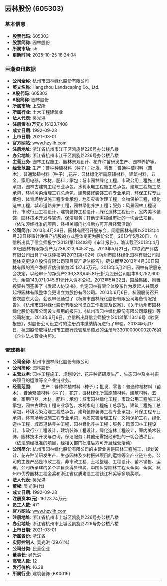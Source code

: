 ## 园林股份 (605303)

### 基本信息

- **股票代码**: 605303
- **股票简称**: 园林股份
- **所属市场**: sh
- **更新时间**: 2025-10-25 18:24:04

### 巨潮资讯数据

- **公司全称**: 杭州市园林绿化股份有限公司
- **英文名称**: Hangzhou Landscaping Co., Ltd.
- **A股代码**: 605303
- **A股简称**: 园林股份
- **所属市场**: 上交所
- **所属行业**: 土木工程建筑业
- **法人代表**: 吴光洪
- **注册资本(万元)**: 16123.7408
- **成立日期**: 1992-09-28
- **上市日期**: 2021-03-01
- **官方网站**: www.hzyllh.com
- **注册地址**: 浙江省杭州市江干区凯旋路226号办公楼八楼
- **办公地址**: 浙江省杭州市江干区凯旋路226号办公楼八楼
- **主营业务**: 园林工程施工、园林景观设计、花卉种苗研发生产、园林养护等。
- **经营范围**: 生产：普种种植材料（种子）；批发、零售：普通种植材料（苗木），普通繁殖材料（种子）,花卉，园林绿化所需原辅材料，建筑材料，五金，家用电器，木材，肥料；承包：城市园林绿化工程，市政公用工程施工总承包，园林古建筑工程专业承包，水利水电工程施工总承包，建筑工程施工总承包，环境污染治理工程总承包，建筑装修装饰工程专业承包，环保工程专业承包，体育场地设施工程专业承包，地质灾害治理工程，文物保护工程，绿化造林工程，城市道路养护工程，园林绿化养护工程；服务：风景园林工程设计，市政行业工程设计，建筑装饰工程设计，绿化造林工程设计，室内美术装饰，园林技术开发与咨询，保洁服务；其他无需报经审批的一切合法项目。（依法须经批准的项目，经相关部门批准后方可开展经营活动）
- **公司简介**: 2013年4月28日，园林有限召开股东会，同意园林有限以2013年4月30日经审计净资产折股的方式整体变更为股份公司。2013年5月20日，立信所出具了信会师报字(2013)第113403号《审计报告》，确认截至2013年4月30日园林有限净资产为236,323,645.81元。2013年5月21日，中联资产评估有限公司出具了中联评报字[2013]第402号《杭州市园林绿化园林有限公司拟整体变更设立股份有限公司项目资产评估报告》，确认截至2013年4月30日园林有限的资产净额评估价值为25,137.45万元。2013年5月21日，园林有限股东会决定，以经审计的净资产236,323,645.81元折为股份公司股本93,252,600元，余额143,071,045.81元计入资本公积。2013年5月22日，园融集团、风舞投资共同签署了《发起人协议书》，约定园林有限全体股东作为发起人共同发起将园林有限整体变更设立为股份有限公司。2013年6月6日，杭园股份召开首次股东大会，会议审议通过了《杭州市园林绿化股份有限公司筹备情况报告》、《杭州市园林绿化股份有限公司成立工作报告及议案》、《关于杭州市园林绿化股份有限公司设立费用的报告》、《杭州市园林绿化股份有限公司章程》等公司制度。2013年6月6日，立信所出具信会师报字(2013)第113416号《验资报告》，对股份公司设立时的注册资本缴纳情况进行了审验。2013年6月17日，杭园股份取得杭州市工商行政管理局颁发的注册号330100000002076的《企业法人营业执照》。

### 雪球数据

- **公司全称**: 杭州市园林绿化股份有限公司
- **公司简称**: 园林股份
- **主营业务**: 园林工程施工、规划设计、花卉种苗研发生产、生态园林及乡村振兴项目的运维等全产业链业务。
- **经营范围**: 　　生产：普种种植材料（种子）；批发、零售：普通种植材料（苗木），普通繁殖材料（种子），花卉，园林绿化所需原辅材料，建筑材料，五金，家用电器，木材，肥料；承包：城市园林绿化工程，市政公用工程施工总承包，园林古建筑工程专业承包，水利水电工程施工总承包，建筑工程施工总承包，环境污染治理工程总承包，建筑装修装饰工程专业承包，环保工程专业承包，体育场地设施工程专业承包，地质灾害治理工程，文物保护工程，绿化造林工程，城市道路养护工程，园林绿化养护工程；服务：风景园林工程设计，市政行业工程设计，建筑装饰工程设计，绿化造林工程设计，室内美术装饰，园林技术开发与咨询，保洁服务；其他无需报经审批的一切合法项目。（依法须经批准的项目，经相关部门批准后方可开展经营活动）
- **公司简介**: 杭州市园林绿化股份有限公司的主营业务是园林工程施工、规划设计、花卉种苗研发生产、生态园林及乡村振兴项目的运维等全产业链业务。公司的主要产品是市政工程、非市政工程、土地整理、工程设计、苗木销售、运维。公司所承建的多个项目获得鲁班奖，中国优秀园林工程大金奖、金奖，杭州市优秀园林工程金奖和浙江省优质建设工程钱江杯奖等多项奖项。
- **法人代表**: 吴光洪
- **董秘**: 吴光洪(代)
- **成立日期**: 1992-09-28
- **注册资本(元)**: 16123.74万元
- **员工人数**: 471
- **官方网站**: www.hzyllh.com
- **注册地址**: 浙江省杭州市上城区凯旋路226号办公楼八楼
- **办公地址**: 浙江省杭州市上城区凯旋路226号办公楼八楼
- **上市日期**: 2021-03-01
- **所属省份**: 浙江省
- **实际控制人**: 吴光洪 (29.61%)
- **公司分类**: 民营企业
- **董事长**: 吴光洪
- **高管人数**: 12
- **发行价格**: 16.38
- **所属行业**: 建筑装饰 (BK0016)

---